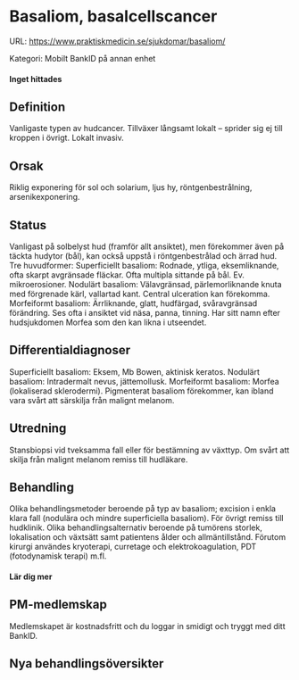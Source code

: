 # Basaliom, basalcellscancer

URL: https://www.praktiskmedicin.se/sjukdomar/basaliom/



Kategori: Mobilt BankID på annan enhet

#### Inget hittades

## Definition

Vanligaste typen av hudcancer. Tillväxer långsamt lokalt – sprider sig ej till kroppen i övrigt. Lokalt invasiv.

## Orsak

Riklig exponering för sol och solarium, ljus hy, röntgenbestrålning, arsenikexponering.

## Status

Vanligast på solbelyst hud (framför allt ansiktet), men förekommer även på täckta hudytor (bål), kan också uppstå i röntgenbestrålad och ärrad hud. Tre huvudformer:
Superficiellt basaliom: Rodnade, ytliga, eksemliknande, ofta skarpt avgränsade fläckar. Ofta multipla sittande på bål. Ev. mikroerosioner.
Nodulärt basaliom: Välavgränsad, pärlemorliknande knuta med förgrenade kärl, vallartad kant. Central ulceration kan förekomma.
Morfeiformt basaliom: Ärrliknande, glatt, hudfärgad, svåravgränsad förändring. Ses ofta i ansiktet vid näsa, panna, tinning. Har sitt namn efter hudsjukdomen Morfea som den kan likna i utseendet.

## Differentialdiagnoser

Superficiellt basaliom: Eksem, Mb Bowen, aktinisk keratos. Nodulärt basaliom: Intradermalt nevus, jättemollusk. Morfeiformt basaliom: Morfea (lokaliserad sklerodermi).
Pigmenterat basaliom förekommer, kan ibland vara svårt att särskilja från malignt melanom.

## Utredning

Stansbiopsi vid tveksamma fall eller för bestämning av växttyp. Om svårt att skilja från malignt melanom remiss till hudläkare.

## Behandling

Olika behandlingsmetoder beroende på typ av basaliom; excision i enkla klara fall (nodulära och mindre superficiella basaliom). För övrigt remiss till hudklinik. Olika behandlingsalternativ beroende på tumörens storlek, lokalisation och växtsätt samt patientens ålder och allmäntillstånd. Förutom kirurgi användes kryoterapi, curretage och elektrokoagulation, PDT (fotodynamisk terapi) m.fl.

#### Lär dig mer

## PM-medlemskap

Medlemskapet är kostnadsfritt och du loggar in smidigt och tryggt med ditt BankID.

## Nya behandlingsöversikter

